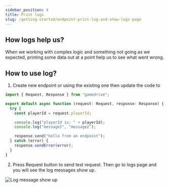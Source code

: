 ```yaml
---
sidebar_position: 4
title: Print logs
slug: /getting-started/endpoint-print-log-and-show-logs-page
---
```


## How logs help us?

When we working with complex logic and something not going as we expected, printing some data out at a point help us to see what went wrong.

## How to use log?

1. Create new endpoint or using the existing one then update the code to

```typescript
import { Request, Response } from "gamedrive";

export default async function (request: Request, response: Response) {
  try {
    const playerId = request.playerId;

    console.log("playerId is: " + playerId);
    console.log("message1", "message2");

    response.send("hello from an endpoint");
  } catch (error) {
    response.sendError(error);
  }
}
```



2. Press Request button to send test request.
   Then go to logs page and you will see the log messages show up.

![Log message show up](\img\docs\getting-started\3\0-logs-message-show-up.png)
